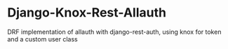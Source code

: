 # Django-Knox-Rest-Allauth
DRF implementation of allauth with django-rest-auth, using knox for token and a custom user class
